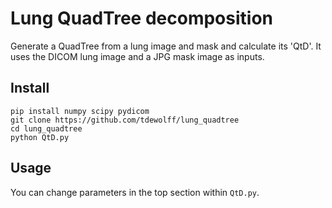 # Lung QuadTree decomposition
Generate a QuadTree from a lung image and mask and calculate its 'QtD'. It uses the DICOM lung image and a JPG mask image as inputs.

## Install

    pip install numpy scipy pydicom
    git clone https://github.com/tdewolff/lung_quadtree
    cd lung_quadtree
    python QtD.py

## Usage
You can change parameters in the top section within `QtD.py`.

